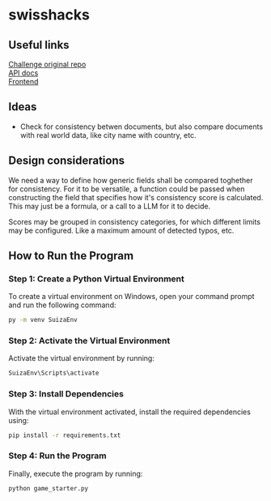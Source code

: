 # swisshacks

## Useful links
[Challenge original repo](https://github.com/SwissHacks-2025/juliusbaer?tab=readme-ov-file)  
[API docs](https://hackathon-api.mlo.sehlat.io/docs)  
[Frontend](https://hackathon-frontend.mlo.sehlat.io/)  

## Ideas
- Check for consistency betwen documents, but also compare documents with real world data, like city name with country, etc.

## Design considerations
We need a way to define how generic fields shall be compared toghether for consistency.
For it to be versatile, a function could be passed when constructing the field that specifies how it's
consistency score is calculated. This may just be a formula, or a call to a LLM for it to decide.

Scores may be grouped in consistency categories, for which different limits may be configured.
Like a maximum amount of detected typos, etc.

## How to Run the Program

### Step 1: Create a Python Virtual Environment
To create a virtual environment on Windows, open your command prompt and run the following command:

```bash
py -m venv SuizaEnv
```

### Step 2: Activate the Virtual Environment
Activate the virtual environment by running:

```bash
SuizaEnv\Scripts\activate
```

### Step 3: Install Dependencies
With the virtual environment activated, install the required dependencies using:

```bash
pip install -r requirements.txt
```

### Step 4: Run the Program
Finally, execute the program by running:

```bash
python game_starter.py
```
